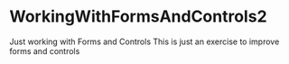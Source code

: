 # WorkingWithFormsAndControls2
Just working with Forms and Controls
This is just an exercise to improve forms and controls
